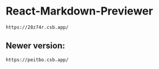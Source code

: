 # React-Markdown-Previewer

```
https://28z74r.csb.app/
```

## Newer version:

```
https://peitbo.csb.app/
```

